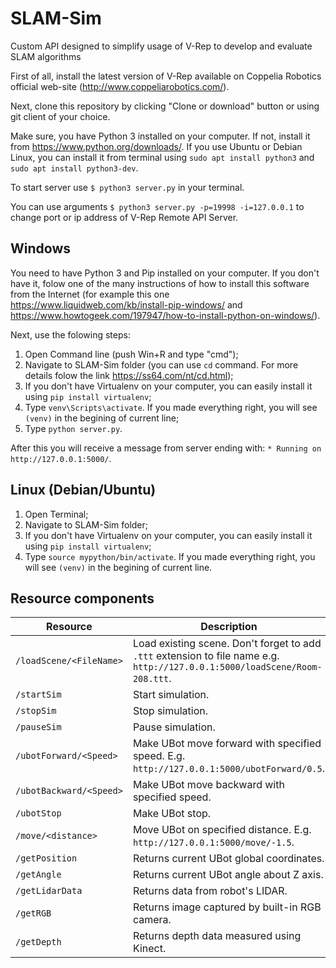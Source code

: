 # SLAM-Sim
Custom API designed to simplify usage of V-Rep to develop and evaluate SLAM algorithms

First of all, install the latest version of V-Rep available on Coppelia Robotics official web-site (http://www.coppeliarobotics.com/).

Next, clone this repository by clicking "Clone or download" button or using git client of your choice.

Make sure, you have Python 3 installed on your computer. If not, install it from https://www.python.org/downloads/. If you use Ubuntu or Debian Linux, you can install it from terminal using `sudo apt install python3` and `sudo apt install python3-dev`.

To start server use `$ python3 server.py` in your terminal.

You can use arguments `$ python3 server.py -p=19998 -i=127.0.0.1` to change port or ip address of V-Rep Remote API Server.

## Windows
You need to have Python 3 and Pip installed on your computer. If you don't have it, folow one of the many instructions of how to install this software from the Internet (for example this one https://www.liquidweb.com/kb/install-pip-windows/ and https://www.howtogeek.com/197947/how-to-install-python-on-windows/).

Next, use the folowing steps:

1. Open Command line (push Win+R and type "cmd");
2. Navigate to SLAM-Sim folder (you can use `cd` command. For more details folow the link https://ss64.com/nt/cd.html);
3. If you don't have Virtualenv on your computer, you can easily install it using `pip install virtualenv`;
4. Type `venv\Scripts\activate`. If you made everything right, you will see `(venv)` in the begining of current line;
5. Type `python server.py`.

After this you will receive a message from server ending with: `* Running on http://127.0.0.1:5000/`.

## Linux (Debian/Ubuntu)
1. Open Terminal;
2. Navigate to SLAM-Sim folder;
3. If you don't have Virtualenv on your computer, you can easily install it using `pip install virtualenv`;
4. Type `source mypython/bin/activate`. If you made everything right, you will see `(venv)` in the begining of current line.

## Resource components

Resource | Description
--------------------------|------------
`/loadScene/<FileName>` | Load existing scene. Don't forget to add `.ttt` extension to file name e.g. `http://127.0.0.1:5000/loadScene/Room-208.ttt`.
`/startSim` | Start simulation.
`/stopSim` | Stop simulation.
`/pauseSim` | Pause simulation.
`/ubotForward/<Speed>` | Make UBot move forward with specified speed. E.g. `http://127.0.0.1:5000/ubotForward/0.5`.
`/ubotBackward/<Speed>` | Make UBot move backward with specified speed.
`/ubotStop` | Make UBot stop.
`/move/<distance>` | Move UBot on specified distance. E.g. `http://127.0.0.1:5000/move/-1.5`.
`/getPosition` | Returns current UBot global coordinates.
`/getAngle` | Returns current UBot angle about Z axis.
`/getLidarData` | Returns data from robot's LIDAR.
`/getRGB` | Returns image captured by built-in RGB camera.
`/getDepth` | Returns depth data measured using Kinect.
